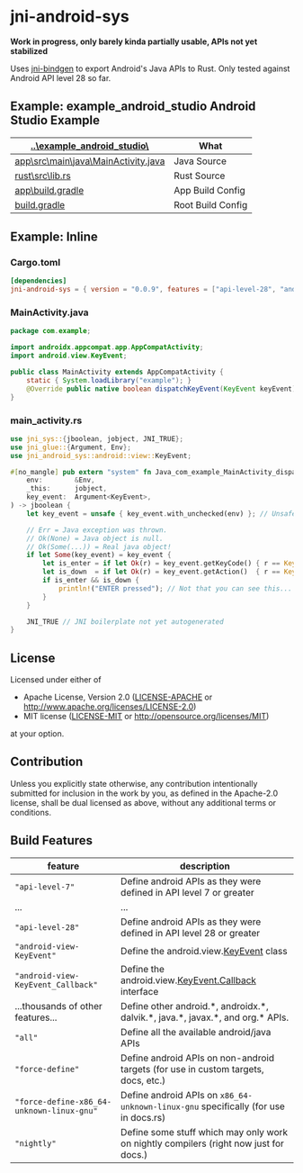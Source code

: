 # jni-android-sys

**Work in progress, only barely kinda partially usable, APIs not yet stabilized**

Uses [jni-bindgen](https://github.com/MaulingMonkey/jni-bindgen) to export Android's Java APIs to Rust.
Only tested against Android API level 28 so far.

## Example: example_android_studio Android Studio Example

| [..\example_android_studio\\](..\example_android_studio)              | What |
| --------------------------------------------------------------------- | ---- |
| [app\src\main\java\MainActivity.java](..\example_android_studio\app\src\main\java\MainActivity.java) | Java Source
| [rust\src\lib.rs](..\example_android_studio\rust\src\lib.rs)          | Rust Source
| [app\build.gradle](..\example_android_studio\app\build.gradle)        | App Build Config
| [build.gradle](..\example_android_studio\build.gradle)                | Root Build Config

## Example: Inline

### Cargo.toml

```toml
[dependencies]
jni-android-sys = { version = "0.0.9", features = ["api-level-28", "android-view-KeyEvent"] }
```

### MainActivity.java

```java
package com.example;

import androidx.appcompat.app.AppCompatActivity;
import android.view.KeyEvent;

public class MainActivity extends AppCompatActivity {
    static { System.loadLibrary("example"); }
    @Override public native boolean dispatchKeyEvent(KeyEvent keyEvent);
}
```

### main_activity.rs

```rust
use jni_sys::{jboolean, jobject, JNI_TRUE};
use jni_glue::{Argument, Env};
use jni_android_sys::android::view::KeyEvent;

#[no_mangle] pub extern "system" fn Java_com_example_MainActivity_dispatchKeyEvent(
    env:        &Env,
    _this:      jobject,
    key_event:  Argument<KeyEvent>,
) -> jboolean {
    let key_event = unsafe { key_event.with_unchecked(env) }; // Unsafe boilerplate not yet autogenerated.

    // Err = Java exception was thrown.
    // Ok(None) = Java object is null.
    // Ok(Some(...)) = Real java object!
    if let Some(key_event) = key_event {
        let is_enter = if let Ok(r) = key_event.getKeyCode() { r == KeyEvent::KEYCODE_ENTER } else { false };
        let is_down  = if let Ok(r) = key_event.getAction()  { r == KeyEvent::ACTION_DOWN   } else { false };
        if is_enter && is_down {
            println!("ENTER pressed"); // Not that you can see this...
        }
    }

    JNI_TRUE // JNI boilerplate not yet autogenerated
}
```

## License

Licensed under either of

* Apache License, Version 2.0 ([LICENSE-APACHE](LICENSE-APACHE) or http://www.apache.org/licenses/LICENSE-2.0)
* MIT license ([LICENSE-MIT](LICENSE-MIT) or http://opensource.org/licenses/MIT)

at your option.

## Contribution

Unless you explicitly state otherwise, any contribution intentionally submitted
for inclusion in the work by you, as defined in the Apache-2.0 license, shall be
dual licensed as above, without any additional terms or conditions.

<!-- https://doc.rust-lang.org/1.4.0/complement-project-faq.html#why-dual-mit/asl2-license? -->
<!-- https://rust-lang-nursery.github.io/api-guidelines/necessities.html#crate-and-its-dependencies-have-a-permissive-license-c-permissive -->
<!-- https://choosealicense.com/licenses/apache-2.0/ -->
<!-- https://choosealicense.com/licenses/mit/ -->

## Build Features

| feature                               | description   |
| ------------------------------------- | ------------- |
| `"api-level-7"`                       | Define android APIs as they were defined in API level 7 or greater
| ...                                   | ...
| `"api-level-28"`                      | Define android APIs as they were defined in API level 28 or greater
| `"android-view-KeyEvent"`             | Define the android.view.[KeyEvent](https://developer.android.com/reference/android/view/KeyEvent.html) class
| `"android-view-KeyEvent_Callback"`    | Define the android.view.[KeyEvent.Callback](https://developer.android.com/reference/android/view/KeyEvent.Callback.html) interface
| ...thousands of other features...     | Define other android.\*, androidx.\*, dalvik.\*, java.\*, javax.\*, and org.\* APIs.
| `"all"`                               | Define all the available android/java APIs
| `"force-define"`                      | Define android APIs on non-android targets (for use in custom targets, docs, etc.)
| `"force-define-x86_64-unknown-linux-gnu"` | Define android APIs on `x86_64-unknown-linux-gnu` specifically (for use in docs.rs)
| `"nightly"`                           | Define some stuff which may only work on nightly compilers (right now just for docs.)
